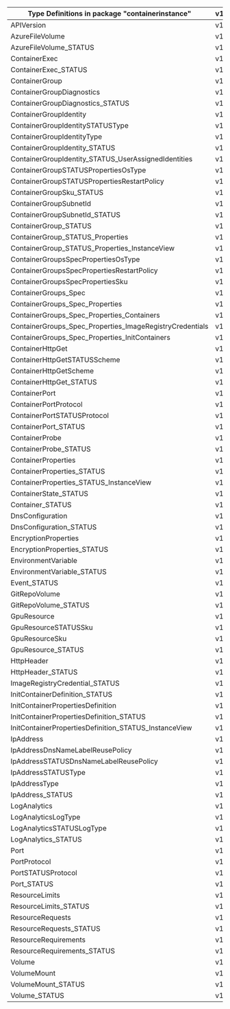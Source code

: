 | Type Definitions in package "containerinstance"          | v1beta20211001 |
|----------------------------------------------------------|----------------|
| APIVersion                                               | v1beta20211001 |
| AzureFileVolume                                          | v1beta20211001 |
| AzureFileVolume_STATUS                                   | v1beta20211001 |
| ContainerExec                                            | v1beta20211001 |
| ContainerExec_STATUS                                     | v1beta20211001 |
| ContainerGroup                                           | v1beta20211001 |
| ContainerGroupDiagnostics                                | v1beta20211001 |
| ContainerGroupDiagnostics_STATUS                         | v1beta20211001 |
| ContainerGroupIdentity                                   | v1beta20211001 |
| ContainerGroupIdentitySTATUSType                         | v1beta20211001 |
| ContainerGroupIdentityType                               | v1beta20211001 |
| ContainerGroupIdentity_STATUS                            | v1beta20211001 |
| ContainerGroupIdentity_STATUS_UserAssignedIdentities     | v1beta20211001 |
| ContainerGroupSTATUSPropertiesOsType                     | v1beta20211001 |
| ContainerGroupSTATUSPropertiesRestartPolicy              | v1beta20211001 |
| ContainerGroupSku_STATUS                                 | v1beta20211001 |
| ContainerGroupSubnetId                                   | v1beta20211001 |
| ContainerGroupSubnetId_STATUS                            | v1beta20211001 |
| ContainerGroup_STATUS                                    | v1beta20211001 |
| ContainerGroup_STATUS_Properties                         | v1beta20211001 |
| ContainerGroup_STATUS_Properties_InstanceView            | v1beta20211001 |
| ContainerGroupsSpecPropertiesOsType                      | v1beta20211001 |
| ContainerGroupsSpecPropertiesRestartPolicy               | v1beta20211001 |
| ContainerGroupsSpecPropertiesSku                         | v1beta20211001 |
| ContainerGroups_Spec                                     | v1beta20211001 |
| ContainerGroups_Spec_Properties                          | v1beta20211001 |
| ContainerGroups_Spec_Properties_Containers               | v1beta20211001 |
| ContainerGroups_Spec_Properties_ImageRegistryCredentials | v1beta20211001 |
| ContainerGroups_Spec_Properties_InitContainers           | v1beta20211001 |
| ContainerHttpGet                                         | v1beta20211001 |
| ContainerHttpGetSTATUSScheme                             | v1beta20211001 |
| ContainerHttpGetScheme                                   | v1beta20211001 |
| ContainerHttpGet_STATUS                                  | v1beta20211001 |
| ContainerPort                                            | v1beta20211001 |
| ContainerPortProtocol                                    | v1beta20211001 |
| ContainerPortSTATUSProtocol                              | v1beta20211001 |
| ContainerPort_STATUS                                     | v1beta20211001 |
| ContainerProbe                                           | v1beta20211001 |
| ContainerProbe_STATUS                                    | v1beta20211001 |
| ContainerProperties                                      | v1beta20211001 |
| ContainerProperties_STATUS                               | v1beta20211001 |
| ContainerProperties_STATUS_InstanceView                  | v1beta20211001 |
| ContainerState_STATUS                                    | v1beta20211001 |
| Container_STATUS                                         | v1beta20211001 |
| DnsConfiguration                                         | v1beta20211001 |
| DnsConfiguration_STATUS                                  | v1beta20211001 |
| EncryptionProperties                                     | v1beta20211001 |
| EncryptionProperties_STATUS                              | v1beta20211001 |
| EnvironmentVariable                                      | v1beta20211001 |
| EnvironmentVariable_STATUS                               | v1beta20211001 |
| Event_STATUS                                             | v1beta20211001 |
| GitRepoVolume                                            | v1beta20211001 |
| GitRepoVolume_STATUS                                     | v1beta20211001 |
| GpuResource                                              | v1beta20211001 |
| GpuResourceSTATUSSku                                     | v1beta20211001 |
| GpuResourceSku                                           | v1beta20211001 |
| GpuResource_STATUS                                       | v1beta20211001 |
| HttpHeader                                               | v1beta20211001 |
| HttpHeader_STATUS                                        | v1beta20211001 |
| ImageRegistryCredential_STATUS                           | v1beta20211001 |
| InitContainerDefinition_STATUS                           | v1beta20211001 |
| InitContainerPropertiesDefinition                        | v1beta20211001 |
| InitContainerPropertiesDefinition_STATUS                 | v1beta20211001 |
| InitContainerPropertiesDefinition_STATUS_InstanceView    | v1beta20211001 |
| IpAddress                                                | v1beta20211001 |
| IpAddressDnsNameLabelReusePolicy                         | v1beta20211001 |
| IpAddressSTATUSDnsNameLabelReusePolicy                   | v1beta20211001 |
| IpAddressSTATUSType                                      | v1beta20211001 |
| IpAddressType                                            | v1beta20211001 |
| IpAddress_STATUS                                         | v1beta20211001 |
| LogAnalytics                                             | v1beta20211001 |
| LogAnalyticsLogType                                      | v1beta20211001 |
| LogAnalyticsSTATUSLogType                                | v1beta20211001 |
| LogAnalytics_STATUS                                      | v1beta20211001 |
| Port                                                     | v1beta20211001 |
| PortProtocol                                             | v1beta20211001 |
| PortSTATUSProtocol                                       | v1beta20211001 |
| Port_STATUS                                              | v1beta20211001 |
| ResourceLimits                                           | v1beta20211001 |
| ResourceLimits_STATUS                                    | v1beta20211001 |
| ResourceRequests                                         | v1beta20211001 |
| ResourceRequests_STATUS                                  | v1beta20211001 |
| ResourceRequirements                                     | v1beta20211001 |
| ResourceRequirements_STATUS                              | v1beta20211001 |
| Volume                                                   | v1beta20211001 |
| VolumeMount                                              | v1beta20211001 |
| VolumeMount_STATUS                                       | v1beta20211001 |
| Volume_STATUS                                            | v1beta20211001 |
